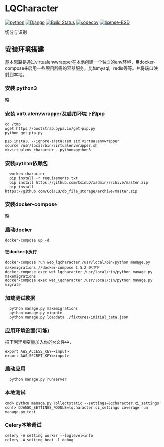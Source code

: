 # LQCharacter

[![python](https://img.shields.io/badge/python-3.5-blue.svg)](https://www.python.org/)
[![Django](https://img.shields.io/badge/Django-v1.11-orange.svg)](https://www.djangoproject.com/)
[![Build Status](https://travis-ci.org/CoinLQ/LQCharacter.svg?branch=master)](https://travis-ci.org/CoinLQ/LQCharacter)
[![codecov](https://codecov.io/gh/CoinLQ/AnyCollating/branch/master/graph/badge.svg)](https://codecov.io/gh/CoinLQ/AnyCollating)
[![license-BSD](https://img.shields.io/badge/license-BSD-green.svg)](LICENSE)


切分与识别

## 安装环境搭建
基本思路是通过virtualenvwrapper在本地创建一个独立的env环境，用docker-compose来启用一些项目所需的容器服务，比如mysql，redis等等。并将端口映射到本地。

### 安装 python3
略
### 安装 virtualenvwrapper及启用环境下的pip

```
cd /tmp
wget https://bootstrap.pypa.io/get-pip.py
python get-pip.py
```
```
pip install --ignore-installed six virtualenvwrapper
source /usr/local/bin/virtualenvwrapper.sh
mkvirtualenv character --python=python3
```
### 安装python依赖包
```
  workon character
  pip install -r requirements.txt
  pip install https://github.com/CoinLQ/xadmin/archive/master.zip
  pip install https://github.com/CoinLQ/db_file_storage/archive/master.zip
```
### 安装docker-compose
略
### 启动docker
```
docker-compose up -d
```
#### 在docker中执行
```
docker-compose run web_lqcharacter /usr/local/bin/python manage.py makemigrations //docker-compose 1.5.2 环境下
docker-compose exec web_lqcharacter /usr/local/bin/python manage.py makemigrations
docker-compose exec web_lqcharacter /usr/local/bin/python manage.py migrate
```
### 加载测试数据
```
  python manage.py makemigrations
  python manage.py migrate
  python manage.py loaddata ./fixtures/initial_data.json
```
### 应用环境设置(可能)
把下列环境变量加入你的rc文件中，
```
export AWS_ACCESS_KEY=<input>
export AWS_SECRET_KEY=<input>
```
###
### 启动应用
```
  python manage.py runserver
```
### 本地测试
```
cmd> python manage.py collectstatic --settings=lqcharacter.ci_settings
conf> DJANGO_SETTINGS_MODULE=lqcharacter.ci_settings coverage run manage.py test
```
### Celery本地调试
```
celery -A setting worker --loglevel=info
celery -A setting beat -l debug
```